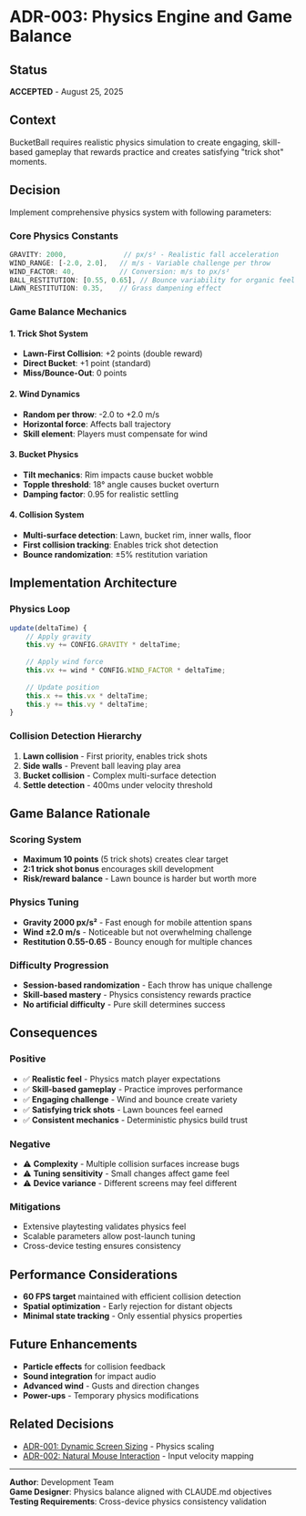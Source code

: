 # ADR-003: Physics Engine and Game Balance

## Status
**ACCEPTED** - August 25, 2025

## Context
BucketBall requires realistic physics simulation to create engaging, skill-based gameplay that rewards practice and creates satisfying "trick shot" moments.

## Decision
Implement comprehensive physics system with following parameters:

### Core Physics Constants
```javascript
GRAVITY: 2000,              // px/s² - Realistic fall acceleration
WIND_RANGE: [-2.0, 2.0],   // m/s - Variable challenge per throw
WIND_FACTOR: 40,           // Conversion: m/s to px/s²
BALL_RESTITUTION: [0.55, 0.65], // Bounce variability for organic feel
LAWN_RESTITUTION: 0.35,    // Grass dampening effect
```

### Game Balance Mechanics

#### 1. Trick Shot System
- **Lawn-First Collision**: +2 points (double reward)
- **Direct Bucket**: +1 point (standard)
- **Miss/Bounce-Out**: 0 points

#### 2. Wind Dynamics
- **Random per throw**: -2.0 to +2.0 m/s
- **Horizontal force**: Affects ball trajectory
- **Skill element**: Players must compensate for wind

#### 3. Bucket Physics
- **Tilt mechanics**: Rim impacts cause bucket wobble
- **Topple threshold**: 18° angle causes bucket overturn
- **Damping factor**: 0.95 for realistic settling

#### 4. Collision System
- **Multi-surface detection**: Lawn, bucket rim, inner walls, floor
- **First collision tracking**: Enables trick shot detection
- **Bounce randomization**: ±5% restitution variation

## Implementation Architecture

### Physics Loop
```javascript
update(deltaTime) {
    // Apply gravity
    this.vy += CONFIG.GRAVITY * deltaTime;
    
    // Apply wind force  
    this.vx += wind * CONFIG.WIND_FACTOR * deltaTime;
    
    // Update position
    this.x += this.vx * deltaTime;
    this.y += this.vy * deltaTime;
}
```

### Collision Detection Hierarchy
1. **Lawn collision** - First priority, enables trick shots
2. **Side walls** - Prevent ball leaving play area
3. **Bucket collision** - Complex multi-surface detection
4. **Settle detection** - 400ms under velocity threshold

## Game Balance Rationale

### Scoring System
- **Maximum 10 points** (5 trick shots) creates clear target
- **2:1 trick shot bonus** encourages skill development
- **Risk/reward balance** - Lawn bounce is harder but worth more

### Physics Tuning
- **Gravity 2000 px/s²** - Fast enough for mobile attention spans
- **Wind ±2.0 m/s** - Noticeable but not overwhelming challenge
- **Restitution 0.55-0.65** - Bouncy enough for multiple chances

### Difficulty Progression
- **Session-based randomization** - Each throw has unique challenge
- **Skill-based mastery** - Physics consistency rewards practice
- **No artificial difficulty** - Pure skill determines success

## Consequences

### Positive
- ✅ **Realistic feel** - Physics match player expectations
- ✅ **Skill-based gameplay** - Practice improves performance
- ✅ **Engaging challenge** - Wind and bounce create variety
- ✅ **Satisfying trick shots** - Lawn bounces feel earned
- ✅ **Consistent mechanics** - Deterministic physics build trust

### Negative
- ⚠️ **Complexity** - Multiple collision surfaces increase bugs
- ⚠️ **Tuning sensitivity** - Small changes affect game feel
- ⚠️ **Device variance** - Different screens may feel different

### Mitigations
- Extensive playtesting validates physics feel
- Scalable parameters allow post-launch tuning
- Cross-device testing ensures consistency

## Performance Considerations
- **60 FPS target** maintained with efficient collision detection
- **Spatial optimization** - Early rejection for distant objects
- **Minimal state tracking** - Only essential physics properties

## Future Enhancements
- **Particle effects** for collision feedback
- **Sound integration** for impact audio
- **Advanced wind** - Gusts and direction changes
- **Power-ups** - Temporary physics modifications

## Related Decisions
- [ADR-001: Dynamic Screen Sizing](./001-dynamic-screen-sizing.md) - Physics scaling
- [ADR-002: Natural Mouse Interaction](./002-natural-mouse-interaction.md) - Input velocity mapping

---
**Author**: Development Team  
**Game Designer**: Physics balance aligned with CLAUDE.md objectives  
**Testing Requirements**: Cross-device physics consistency validation